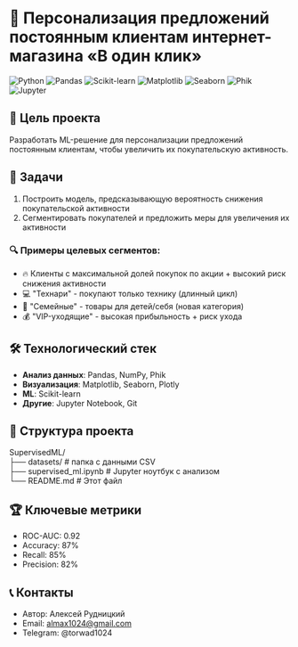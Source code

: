 # 🚀 Персонализация предложений постоянным клиентам интернет-магазина «В один клик»

![Python](https://img.shields.io/badge/Python-3.9%2B-blue)
![Pandas](https://img.shields.io/badge/Pandas-1.3%2B-orange)
![Scikit-learn](https://img.shields.io/badge/Scikit--learn-1.0%2B-yellow)
![Matplotlib](https://img.shields.io/badge/Matplotlib-3.5%2B-red)
![Seaborn](https://img.shields.io/badge/Seaborn-0.11%2B-lightgrey)
![Phik](https://img.shields.io/badge/Phik-0.12%2B-purple)
![Jupyter](https://img.shields.io/badge/Jupyter-Notebook-yellowgreen)

## 🎯 Цель проекта
Разработать ML-решение для персонализации предложений постоянным клиентам, чтобы увеличить их покупательскую активность.

## 📌 Задачи
1) Построить модель, предсказывающую вероятность снижения покупательской активности  
2) Сегментировать покупателей и предложить меры для увеличения их активности  

### 🔍 Примеры целевых сегментов:
- 🔥 Клиенты с максимальной долей покупок по акции + высокий риск снижения активности
- 💻 "Технари" - покупают только технику (длинный цикл)
- 🧸 "Семейные" - товары для детей/себя (новая категория)
- 💰 "VIP-уходящие" - высокая прибыльность + риск ухода

## 🛠 Технологический стек
- **Анализ данных**: Pandas, NumPy, Phik
- **Визуализация**: Matplotlib, Seaborn, Plotly
- **ML**: Scikit-learn
- **Другие**: Jupyter Notebook, Git

## 📂 Структура проекта
SupervisedML/\
├── datasets/ # папка с данными CSV\
├── supervised_ml.ipynb # Jupyter ноутбук с анализом\
└── README.md # Этот файл

## 🏆 Ключевые метрики
- ROC-AUC: 0.92
- Accuracy: 87%
- Recall: 85%
- Precision: 82%

## 📞 Контакты
- Автор: Алексей Рудницкий
- Email: almax1024@gmail.com
- Telegram: @torwad1024